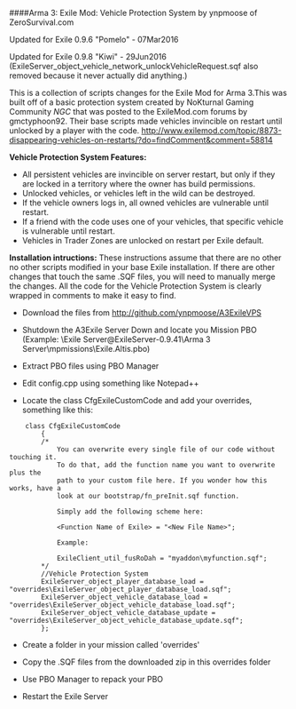 ####Arma 3: Exile Mod: Vehicle Protection System by ynpmoose of ZeroSurvival.com

Updated for Exile 0.9.6 "Pomelo" - 07Mar2016

Updated for Exile 0.9.8 "Kiwi" - 29Jun2016 (ExileServer_object_vehicle_network_unlockVehicleRequest.sqf also removed because it never actually did anything.)

This is a collection of scripts changes for the Exile Mod for Arma 3.This was built off of a basic protection system created by NoKturnal Gaming Community *NGC* that was posted to the ExileMod.com forums by gmctyphoon92. Their base scripts made vehicles invincible on restart until unlocked by a player with the code.
http://www.exilemod.com/topic/8873-disappearing-vehicles-on-restarts/?do=findComment&comment=58814


**Vehicle Protection System Features:**
- All persistent vehicles are invincible on server restart, but only if they are locked in a territory where the owner has build permissions.
- Unlocked vehicles, or vehicles left in the wild can be destroyed.
- If the vehicle owners logs in, all owned vehicles are vulnerable until restart.
- If a friend with the code uses one of your vehicles, that specific vehicle is vulnerable until restart.
- Vehicles in Trader Zones are unlocked on restart per Exile default.


**Installation intructions:**
These instructions assume that there are no other no other scripts modified in your base Exile installation. If there are other changes that touch the same .SQF files, you will need to manually merge the changes. All the code for the Vehicle Protection System is clearly wrapped in comments to make it easy to find.

- Download the files from http://github.com/ynpmoose/A3ExileVPS

- Shutdown the A3Exile Server Down and locate you Mission PBO (Example: \Exile Server\@ExileServer-0.9.41\Arma 3 Server\mpmissions\Exile.Altis.pbo)

- Extract PBO files using PBO Manager

- Edit config.cpp using something like Notepad++

- Locate the class CfgExileCustomCode and add your overrides, something like this:

```
	class CfgExileCustomCode
		{
		/*
			You can overwrite every single file of our code without touching it.
			To do that, add the function name you want to overwrite plus the 
			path to your custom file here. If you wonder how this works, have a
			look at our bootstrap/fn_preInit.sqf function.
	
			Simply add the following scheme here:
	
			<Function Name of Exile> = "<New File Name>";
	
			Example:
	
			ExileClient_util_fusRoDah = "myaddon\myfunction.sqf";
		*/
		//Vehicle Protection System
		ExileServer_object_player_database_load = "overrides\ExileServer_object_player_database_load.sqf";
		ExileServer_object_vehicle_database_load = "overrides\ExileServer_object_vehicle_database_load.sqf";
		ExileServer_object_vehicle_database_update = "overrides\ExileServer_object_vehicle_database_update.sqf";
		};
```

- Create a folder in your mission called 'overrides'

- Copy the .SQF files from the downloaded zip in this overrides folder

- Use PBO Manager to repack your PBO

- Restart the Exile Server
